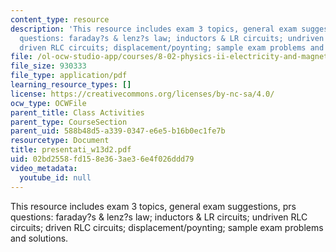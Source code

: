 ```yaml
---
content_type: resource
description: 'This resource includes exam 3 topics, general exam suggestions, prs
  questions: faraday?s & lenz?s law; inductors & LR circuits; undriven RLC circuits;
  driven RLC circuits; displacement/poynting; sample exam problems and solutions.'
file: /ol-ocw-studio-app/courses/8-02-physics-ii-electricity-and-magnetism-spring-2007/02bd2558fd158e363ae36e4f026ddd79_presentati_w13d2.pdf
file_size: 930333
file_type: application/pdf
learning_resource_types: []
license: https://creativecommons.org/licenses/by-nc-sa/4.0/
ocw_type: OCWFile
parent_title: Class Activities
parent_type: CourseSection
parent_uid: 588b48d5-a339-0347-e6e5-b16b0ec1fe7b
resourcetype: Document
title: presentati_w13d2.pdf
uid: 02bd2558-fd15-8e36-3ae3-6e4f026ddd79
video_metadata:
  youtube_id: null
---
```

This resource includes exam 3 topics, general exam suggestions, prs questions: faraday?s & lenz?s law; inductors & LR circuits; undriven RLC circuits; driven RLC circuits; displacement/poynting; sample exam problems and solutions.